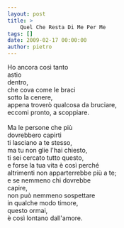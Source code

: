 ```yaml
---
layout: post
title: >
    Quel Che Resta Di Me Per Me
tags: []
date: 2009-02-17 00:00:00
author: pietro
---
```

Ho ancora così tanto<br/>astio<br/>dentro,<br/>che cova come le braci<br/>sotto la cenere,<br/>appena troverò qualcosa da bruciare,<br/>eccomi pronto, a scoppiare.<br/><br/>Ma le persone che più<br/>dovrebbero capirti<br/>ti lasciano a te stesso,<br/>ma tu non glie l'hai chiesto,<br/>ti sei cercato tutto questo,<br/>e forse la tua vita è così perché<br/>altrimenti non apparterrebbe più a te;<br/>e se nemmeno chi dovrebbe<br/>capire,<br/>non può nemmeno sospettare<br/>in qualche modo timore,<br/>questo ormai,<br/>è così lontano dall'amore.
